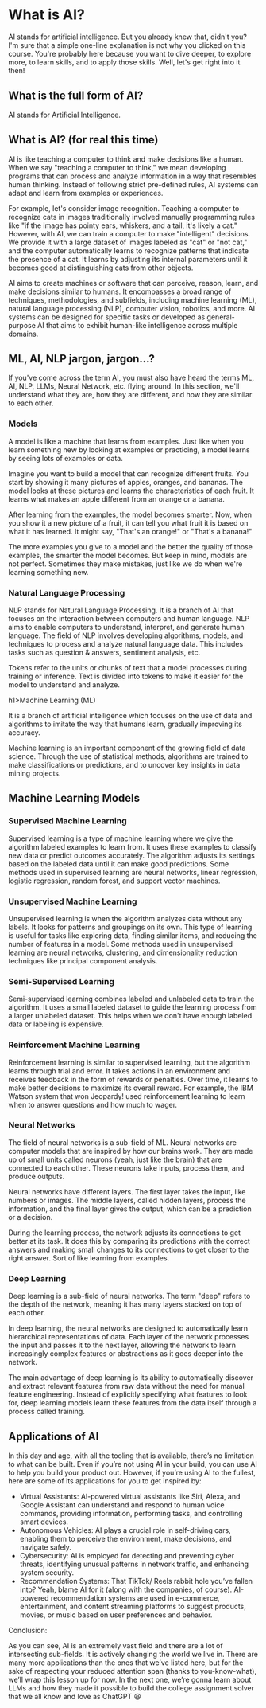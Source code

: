 <!DOCTYPE html>
<html>
<head>
</head>
<body>
  <h1>What is AI?</h1>

  <p>AI stands for artificial intelligence. But you already knew that, didn't you? I'm sure that a simple one-line explanation is not why you clicked on this course. You're probably here because you want to dive deeper, to explore more, to learn skills, and to apply those skills. Well, let's get right into it then!</p>

  <h2>What is the full form of AI?</h2>

  <p>AI stands for Artificial Intelligence.</p>

  <h2>What is AI? (for real this time)</h2>

  <p>AI is like teaching a computer to think and make decisions like a human. When we say "teaching a computer to think," we mean developing programs that can process and analyze information in a way that resembles human thinking. Instead of following strict pre-defined rules, AI systems can adapt and learn from examples or experiences.</p>

  <p>For example, let's consider image recognition. Teaching a computer to recognize cats in images traditionally involved manually programming rules like "if the image has pointy ears, whiskers, and a tail, it's likely a cat." However, with AI, we can train a computer to make "intelligent" decisions. We provide it with a large dataset of images labeled as "cat" or "not cat," and the computer automatically learns to recognize patterns that indicate the presence of a cat. It learns by adjusting its internal parameters until it becomes good at distinguishing cats from other objects.</p>

  <p>AI aims to create machines or software that can perceive, reason, learn, and make decisions similar to humans. It encompasses a broad range of techniques, methodologies, and subfields, including machine learning (ML), natural language processing (NLP), computer vision, robotics, and more. AI systems can be designed for specific tasks or developed as general-purpose AI that aims to exhibit human-like intelligence across multiple domains.</p>

  <h2>ML, AI, NLP jargon, jargon...?</h2>

  <p>If you've come across the term AI, you must also have heard the terms ML, AI, NLP, LLMs, Neural Network, etc. flying around. In this section, we'll understand what they are, how they are different, and how they are similar to each other.</p>

  <h3>Models</h3>

  <p>A model is like a machine that learns from examples. Just like when you learn something new by looking at examples or practicing, a model learns by seeing lots of examples or data.</p>

  <p>Imagine you want to build a model that can recognize different fruits. You start by showing it many pictures of apples, oranges, and bananas. The model looks at these pictures and learns the characteristics of each fruit. It learns what makes an apple different from an orange or a banana.</p>

  <p>After learning from the examples, the model becomes smarter. Now, when you show it a new picture of a fruit, it can tell you what fruit it is based on what it has learned. It might say, "That's an orange!" or "That's a banana!"</p>

  <p>The more examples you give to a model and the better the quality of those examples, the smarter the model becomes. But keep in mind, models are not perfect. Sometimes they make mistakes, just like we do when we're learning something new.</p>

  <h3>Natural Language Processing</h3>

  <p>NLP stands for Natural Language Processing. It is a branch of AI that focuses on the interaction between computers and human language. NLP aims to enable computers to understand, interpret, and generate human language. The field of NLP involves developing algorithms, models, and techniques to process and analyze natural language data. This includes tasks such as question & answers, sentiment analysis, etc.</p>

  <p>Tokens refer to the units or chunks of text that a model processes during training or inference. Text is divided into tokens to make it easier for the model to understand and analyze.</p>
h1>Machine Learning (ML)</h1>

  <p>It is a branch of artificial intelligence which focuses on the use of data and algorithms to imitate the way that humans learn, gradually improving its accuracy.</p>

  <p>Machine learning is an important component of the growing field of data science. Through the use of statistical methods, algorithms are trained to make classifications or predictions, and to uncover key insights in data mining projects.</p>

  <h2>Machine Learning Models</h2>

  <h3>Supervised Machine Learning</h3>

  <p>Supervised learning is a type of machine learning where we give the algorithm labeled examples to learn from. It uses these examples to classify new data or predict outcomes accurately. The algorithm adjusts its settings based on the labeled data until it can make good predictions. Some methods used in supervised learning are neural networks, linear regression, logistic regression, random forest, and support vector machines.</p>

  <h3>Unsupervised Machine Learning</h3>

  <p>Unsupervised learning is when the algorithm analyzes data without any labels. It looks for patterns and groupings on its own. This type of learning is useful for tasks like exploring data, finding similar items, and reducing the number of features in a model. Some methods used in unsupervised learning are neural networks, clustering, and dimensionality reduction techniques like principal component analysis.</p>

  <h3>Semi-Supervised Learning</h3>

  <p>Semi-supervised learning combines labeled and unlabeled data to train the algorithm. It uses a small labeled dataset to guide the learning process from a larger unlabeled dataset. This helps when we don't have enough labeled data or labeling is expensive.</p>

  <h3>Reinforcement Machine Learning</h3>

  <p>Reinforcement learning is similar to supervised learning, but the algorithm learns through trial and error. It takes actions in an environment and receives feedback in the form of rewards or penalties. Over time, it learns to make better decisions to maximize its overall reward. For example, the IBM Watson system that won Jeopardy! used reinforcement learning to learn when to answer questions and how much to wager.</p>

  <h3>Neural Networks</h3>

  <p>The field of neural networks is a sub-field of ML. Neural networks are computer models that are inspired by how our brains work. They are made up of small units called neurons (yeah, just like the brain) that are connected to each other. These neurons take inputs, process them, and produce outputs.</p>

  <p>Neural networks have different layers. The first layer takes the input, like numbers or images. The middle layers, called hidden layers, process the information, and the final layer gives the output, which can be a prediction or a decision.</p>

  <p>During the learning process, the network adjusts its connections to get better at its task. It does this by comparing its predictions with the correct answers and making small changes to its connections to get closer to the right answer. Sort of like learning from examples.</p>

  <h3>Deep Learning</h3>

  <p>Deep learning is a sub-field of neural networks. The term "deep" refers to the depth of the network, meaning it has many layers stacked on top of each other.</p>

  <p>In deep learning, the neural networks are designed to automatically learn hierarchical representations of data. Each layer of the network processes the input and passes it to the next layer, allowing the network to learn increasingly complex features or abstractions as it goes deeper into the network.</p>

  <p>The main advantage of deep learning is its ability to automatically discover and extract relevant features from raw data without the need for manual feature engineering. Instead of explicitly specifying what features to look for, deep learning models learn these features from the data itself through a process called training.</p>

  <h2>Applications of AI</h2>

  <p>In this day and age, with all the tooling that is available, there’s no limitation to what can be built. Even if you’re not using AI in your build, you can use AI to help you build your product out. However, if you’re using AI to the fullest, here are some of its applications for you to get inspired by:</p>

  <ul>
    <li>Virtual Assistants: AI-powered virtual assistants like Siri, Alexa, and Google Assistant can understand and respond to human voice commands, providing information, performing tasks, and controlling smart devices.</li>
    <li>Autonomous Vehicles: AI plays a crucial role in self-driving cars, enabling them to perceive the environment, make decisions, and navigate safely.</li>
    <li>Cybersecurity: AI is employed for detecting and preventing cyber threats, identifying unusual patterns in network traffic, and enhancing system security.</li>
    <li>Recommendation Systems: That TikTok/ Reels rabbit hole you’ve fallen into? Yeah, blame AI for it (along with the companies, of course). AI-powered recommendation systems are used in e-commerce, entertainment, and content streaming platforms to suggest products, movies, or music based on user preferences and behavior.</li>
  </ul>

  <p>Conclusion:</p>

  <p>As you can see, AI is an extremely vast field and there are a lot of intersecting sub-fields. It is actively changing the world we live in. There are many more applications than the ones that we’ve listed here, but for the sake of respecting your reduced attention span (thanks to you-know-what), we’ll wrap this lesson up for now. In the next one, we’re gonna learn about LLMs and how they made it possible to build the college assignment solver that we all know and love as ChatGPT 😆</p>
</body>
</html>

